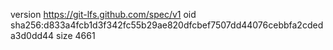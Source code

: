 version https://git-lfs.github.com/spec/v1
oid sha256:d833a4fcb1d3f342fc55b29ae820dfcbef7507dd44076cebbfa2cdeda3d0dd44
size 4661

